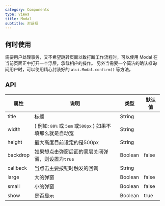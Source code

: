 ```yaml
---
category: Components
type: Views
title: Modal
subtitle: 对话框
---
```



## 何时使用
需要用户处理事务，又不希望跳转页面以致打断工作流程时，可以使用 Modal 在当前页面正中打开一个浮层，承载相应的操作。
另外当需要一个简洁的确认框询问用户时，可以使用精心封装好的 `atui.Modal.confirm()` 等方法。

## API


属性 | 说明 | 类型 | 默认值
-----|-----|-----|------
title | 标题 | String |
width | ( 例如: `80%` 或 `5em` 或`500px` ) 如果不填那么就是自动宽 | String |
height | 最大高度目前设定的是500px | String |
backdrop | 如果想点击弹窗后面的蒙层关闭弹窗，则设置为`true` | Boolean | false
callback | 当点击主要按钮时触发的回调 | String |
large | 大的弹窗 | Boolean | false
small | 小的弹窗 | Boolean | false
show | 是否显示 | Boolean | true
